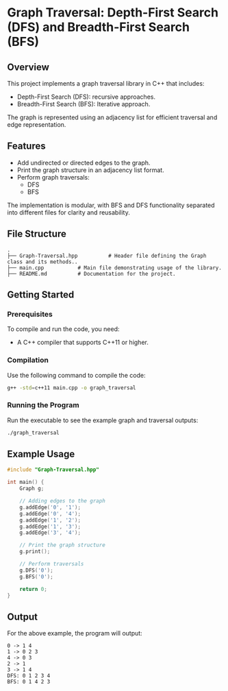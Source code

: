 # Graph Traversal: Depth-First Search (DFS) and Breadth-First Search (BFS)

## Overview
This project implements a graph traversal library in C++ that includes:
- Depth-First Search (DFS): recursive approaches.
- Breadth-First Search (BFS): Iterative approach.

The graph is represented using an adjacency list for efficient traversal and edge representation.

## Features
- Add undirected or directed edges to the graph.
- Print the graph structure in an adjacency list format.
- Perform graph traversals:
  - DFS
  - BFS

The implementation is modular, with BFS and DFS functionality separated into different files for clarity and reusability.

## File Structure
```
.
├── Graph-Traversal.hpp          # Header file defining the Graph class and its methods..
├── main.cpp           # Main file demonstrating usage of the library.
├── README.md          # Documentation for the project.
```

## Getting Started
### Prerequisites
To compile and run the code, you need:
- A C++ compiler that supports C++11 or higher.

### Compilation
Use the following command to compile the code:
```bash
g++ -std=c++11 main.cpp -o graph_traversal
```

### Running the Program
Run the executable to see the example graph and traversal outputs:
```bash
./graph_traversal
```

## Example Usage
```cpp
#include "Graph-Traversal.hpp"

int main() {
    Graph g;

    // Adding edges to the graph
    g.addEdge('0', '1');
    g.addEdge('0', '4');
    g.addEdge('1', '2');
    g.addEdge('1', '3');
    g.addEdge('3', '4');

    // Print the graph structure
    g.print();

    // Perform traversals
    g.DFS('0');
    g.BFS('0');

    return 0;
}
```

## Output
For the above example, the program will output:
```
0 -> 1 4
1 -> 0 2 3
4 -> 0 3
2 -> 1
3 -> 1 4
DFS: 0 1 2 3 4
BFS: 0 1 4 2 3

